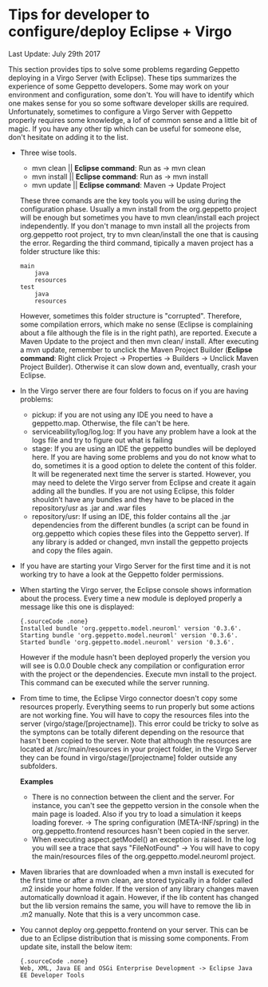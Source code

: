 Tips for developer to configure/deploy Eclipse + Virgo
======================================================

Last Update: July 29th 2017

This section provides tips to solve some problems regarding Geppetto
deploying in a Virgo Server (with Eclipse). These tips summarizes the
experience of some Geppetto developers. Some may work on your
environment and configuration, some don't. You will have to identify
which one makes sense for you so some software developer skills are
required. Unfortunately, sometimes to configure a Virgo Server with
Geppetto properly requires some knowledge, a lof of common sense and a
little bit of magic. If you have any other tip which can be useful for
someone else, don't hesitate on adding it to the list.

-   Three wise tools.

    -   mvn clean || **Eclipse command**: Run as -> mvn clean
    -   mvn install || **Eclipse command**: Run as -> mvn install
    -   mvn update || **Eclipse command**: Maven -> Update Project

    These three comands are the key tools you will be using during the
    configuration phase. Usually a mvn install from the org.geppetto
    project will be enough but sometimes you have to mvn clean/install
    each project independently. If you don't manage to mvn install all
    the projects from org.geppetto root project, try to mvn
    clean/install the one that is causing the error. Regarding the third
    command, tipically a maven project has a folder structure like this:

        main
            java    
            resources
        test    
            java
            resources

    However, sometimes this folder structure is "corrupted". Therefore,
    some compilation errors, which make no sense (Eclipse is complaining
    about a file although the file is in the right path), are reported.
    Execute a Maven Update to the project and then mvn clean/ install.
    After executing a mvn update, remember to unclick the Maven Project
    Builder (**Eclipse command**: Right click Project ->
    Properties -> Builders -> Unclick Maven Project Builder).
    Otherwise it can slow down and, eventually, crash your Eclipse.

-   In the Virgo server there are four folders to focus on if you are
    having problems:
    -   pickup: if you are not using any IDE you need to have
        a geppetto.map. Otherwise, the file can't be here.
    -   serviceability/log/log.log: If you have any problem have a look
        at the logs file and try to figure out what is failing
    -   stage: If you are using an IDE the geppetto bundles will be
        deployed here. If you are having some problems and you do not
        know what to do, sometimes it is a good option to delete the
        content of this folder. It will be regenerated next time the
        server is started. However, you may need to delete the Virgo
        server from Eclipse and create it again adding all the bundles.
        If you are not using Eclipse, this folder shouldn't have any
        bundles and they have to be placed in the repository/usr as .jar
        and .war files
    -   repository/usr: If using an IDE, this folder contains all the
        .jar dependencies from the different bundles (a script can be
        found in org.geppetto which copies these files into the
        Geppetto server). If any library is added or changed, mvn
        install the geppetto projects and copy the files again.
-   If you have are starting your Virgo Server for the first time and it
    is not working try to have a look at the Geppetto
    folder permissions.
-   When starting the Virgo server, the Eclipse console shows
    information about the process. Every time a new module is deployed
    properly a message like this one is displayed:

        {.sourceCode .none}
        Installed bundle 'org.geppetto.model.neuroml' version '0.3.6'.
        Starting bundle 'org.geppetto.model.neuroml' version '0.3.6'.
        Started bundle 'org.geppetto.model.neuroml' version '0.3.6'.

    However if the module hasn't been deployed properly the version you
    will see is 0.0.0 Double check any compilation or configuration
    error with the project or the dependencies. Execute mvn install to
    the project. This command can be executed while the server running.

-   From time to time, the Eclipse Virgo connector doesn't copy some
    resources properly. Everything seems to run properly but some
    actions are not working fine. You will have to copy the resources
    files into the server (virgo/stage/\[projectname\]). This error
    could be tricky to solve as the symptons can be totally diferent
    depending on the resource that hasn't been copied to the server.
    Note that although the resources are located at /src/main/resources
    in your project folder, in the Virgo Server they can be found in
    virgo/stage/\[projectname\] folder outside any subfolders.

    **Examples**

    -   There is no connection between the client and the server. For
        instance, you can't see the geppetto version in the console when
        the main page is loaded. Also if you try to load a simulation it
        keeps loading forever. -> The spring
        configuration (META-INF/spring) in the org.geppetto.frontend
        resources hasn't been copied in the server.
    -   When executing aspect.getModel() an exception is raised. In the
        log you will see a trace that says "FileNotFound" -> You will
        have to copy the main/resources files of the
        org.geppetto.model.neuroml project.
-   Maven libraries that are downloaded when a mvn install is executed
    for the first time or after a mvn clean, are stored typically in a
    folder called .m2 inside your home folder. If the version of any
    library changes maven automatically download it again. However, if
    the lib content has changed but the lib version remains the same,
    you will have to remove the lib in .m2 manually. Note that this is a
    very uncommon case.
-   You cannot deploy org.geppetto.frontend on your server. This can be
    due to an Eclipse distribution that is missing some components. From
    update site, install the below item:

        {.sourceCode .none}
        Web, XML, Java EE and OSGi Enterprise Development -> Eclipse Java EE Developer Tools
    



